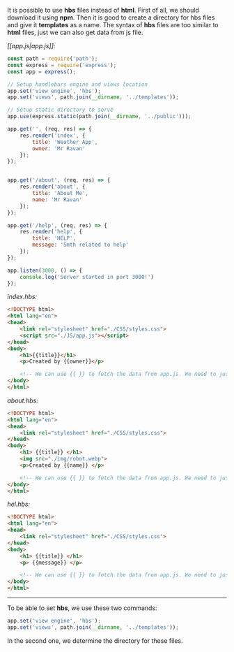It is possible to use **hbs** files instead of **html**. First of all, we should download it using **npm**. Then it is good to create a directory for hbs files and give it **templates** as a name. The syntax of **hbs** files are too similar to **html** files, just we can also get data from js file.

*[[app.js|app.js]]*:

```javascript
const path = require('path');
const express = require('express');
const app = express();

// Setup handlebars engine and views location
app.set('view engine', 'hbs');
app.set('views', path.join(__dirname, '../templates'));

// Setup static directory to serve
app.use(express.static(path.join(__dirname, '../public')));

app.get('', (req, res) => {
    res.render('index', {
        title: 'Weather App',
        owner: 'Mr Ravan'
    });
});


app.get('/about', (req, res) => {
    res.render('about', {
        title: 'About Me',
        name: 'Mr Ravan'
    });
});

app.get('/help', (req, res) => {
    res.render('help', {
        title: 'HELP',
        message: 'Smth related to help'
    });
});

app.listen(3000, () => {
    console.log('Server started in port 3000!')
});   
```


*index.hbs:*

```html
<!DOCTYPE html>
<html lang="en">
<head>
    <link rel="stylesheet" href="./CSS/styles.css">    
    <script src="./JS/app.js"></script>
</head>
<body>
    <h1>{{title}}</h1>
    <p>Created by {{owner}}</p>

    <!-- We can use {{ }} to fetch the data from app.js. We need to just write its key to get data. -->
</body>
</html>
```


*about.hbs:*

```html
<!DOCTYPE html>
<html lang="en">
<head>
    <link rel="stylesheet" href="./CSS/styles.css">   
</head>
<body>
    <h1> {{title}} </h1>
    <img src="./img/robot.webp">
    <p>Created by {{name}} </p>

    <!-- We can use {{ }} to fetch the data from app.js. We need to just write its key to get data. -->
</body>
</html>
```


*hel.hbs:*

```html
<!DOCTYPE html>
<html lang="en">
<head>
    <link rel="stylesheet" href="./CSS/styles.css">   
</head>
<body>
    <h1> {{title}} </h1>
    <p> {{message}} </p>

    <!-- We can use {{ }} to fetch the data from app.js. We need to just write its key to get data. -->
</body>
</html>
```


------
To be able to set **hbs**, we use these two commands:
```javascript
app.set('view engine', 'hbs');
app.set('views', path.join(__dirname, '../templates'));
```
In the second one, we determine the directory for these files.
